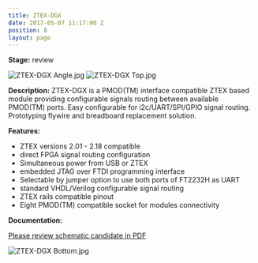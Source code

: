 ```yaml
---
title: ZTEX-DGX
date: 2017-05-07 11:17:00 Z
position: 8
layout: page
---
```


**Stage:** review

![ZTEX-DGX Angle.jpg](/uploads/ZTEX-DGX/ZTEX-DGX%20Angle.jpg)
![ZTEX-DGX Top.jpg](/uploads/ZTEX-DGX/ZTEX-DGX%20Top.jpg)

**Description:**
ZTEX­-DGX is a PMOD(TM) interface compatible ZTEX based module providing configurable signals routing between available PMOD(TM) ports. Easy configurable for i2c/UART/SPI/GPIO signal routing. Prototyping fly­wire and bread­board replacement solution.

**Features:**
* ZTEX versions 2.01 - 2.18 compatible
* direct FPGA ­signal routing configuration
* Simultaneous power from USB or ZTEX
* embedded JTAG over FTDI programming interface
* Selectable by jumper option to use both ports of FT2232H as UART
* standard VHDL/Verilog configurable signal routing
* ZTEX rails compatible pinout
* Eight PMOD(TM) compatible socket for modules connectivity

**Documentation:**

[Please review schematic candidate in PDF](/uploads/ZTEX-DGX/ZTEX-DGX%20r1%20Scheme.PDF)

![ZTEX-DGX Bottom.jpg](/uploads/ZTEX-DGX/ZTEX-DGX%20Bottom.jpg)
